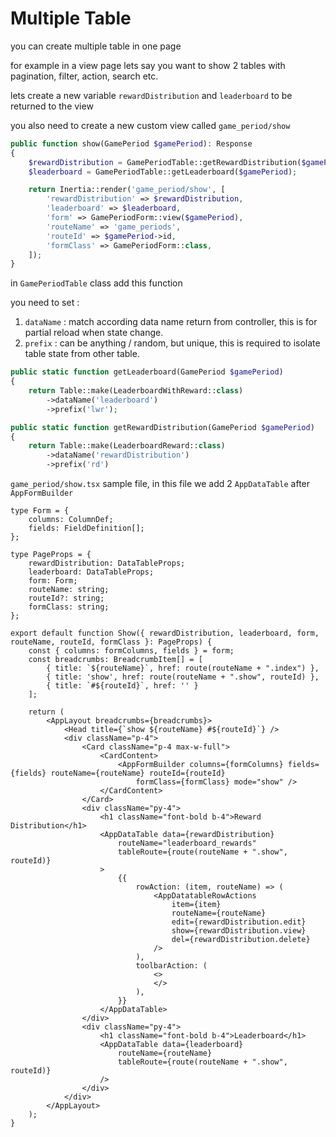 # Multiple Table

you can create multiple table in one page

for example in a view page lets say you want to show 2 tables with pagination, filter, action, search etc.

lets create a new variable `rewardDistribution` and `leaderboard` to be returned to the view

you also need to create a new custom view called `game_period/show`

```php
public function show(GamePeriod $gamePeriod): Response
{
    $rewardDistribution = GamePeriodTable::getRewardDistribution($gamePeriod);
    $leaderboard = GamePeriodTable::getLeaderboard($gamePeriod);

    return Inertia::render('game_period/show', [
        'rewardDistribution' => $rewardDistribution,
        'leaderboard' => $leaderboard,
        'form' => GamePeriodForm::view($gamePeriod),
        'routeName' => 'game_periods',
        'routeId' => $gamePeriod->id,
        'formClass' => GamePeriodForm::class,
    ]);
}
```

in `GamePeriodTable` class add this function

you need to set :

1. `dataName` : match according data name return from controller, this is for partial reload when state change.
2. `prefix` : can be anything / random, but unique, this is required to isolate table state from other table.

```php
public static function getLeaderboard(GamePeriod $gamePeriod)
{
    return Table::make(LeaderboardWithReward::class)
        ->dataName('leaderboard')
        ->prefix('lwr');
```

```php
public static function getRewardDistribution(GamePeriod $gamePeriod)
{
    return Table::make(LeaderboardReward::class)
        ->dataName('rewardDistribution')
        ->prefix('rd')
```

`game_period/show.tsx` sample file, in this file we add 2 `AppDataTable` after `AppFormBuilder`

```tsx
type Form = {
    columns: ColumnDef;
    fields: FieldDefinition[];
};

type PageProps = {
    rewardDistribution: DataTableProps;
    leaderboard: DataTableProps;
    form: Form;
    routeName: string;
    routeId?: string;
    formClass: string;
};

export default function Show({ rewardDistribution, leaderboard, form, routeName, routeId, formClass }: PageProps) {
    const { columns: formColumns, fields } = form;
    const breadcrumbs: BreadcrumbItem[] = [
        { title: `${routeName}`, href: route(routeName + ".index") },
        { title: 'show', href: route(routeName + ".show", routeId) },
        { title: `#${routeId}`, href: '' }
    ];

    return (
        <AppLayout breadcrumbs={breadcrumbs}>
            <Head title={`show ${routeName} #${routeId}`} />
            <div className="p-4">
                <Card className="p-4 max-w-full">
                    <CardContent>
                        <AppFormBuilder columns={formColumns} fields={fields} routeName={routeName} routeId={routeId}
                            formClass={formClass} mode="show" />
                    </CardContent>
                </Card>
                <div className="py-4">
                    <h1 className="font-bold b-4">Reward Distribution</h1>
                    <AppDataTable data={rewardDistribution}
                        routeName="leaderboard_rewards"
                        tableRoute={route(routeName + ".show", routeId)}
                    >
                        {{
                            rowAction: (item, routeName) => (
                                <AppDatatableRowActions
                                    item={item}
                                    routeName={routeName}
                                    edit={rewardDistribution.edit}
                                    show={rewardDistribution.view}
                                    del={rewardDistribution.delete}
                                />
                            ),
                            toolbarAction: (
                                <>
                                </>
                            ),
                        }}
                    </AppDataTable>
                </div>
                <div className="py-4">
                    <h1 className="font-bold b-4">Leaderboard</h1>
                    <AppDataTable data={leaderboard}
                        routeName={routeName}
                        tableRoute={route(routeName + ".show", routeId)}
                    />
                </div>
            </div>
        </AppLayout>
    );
}
```

